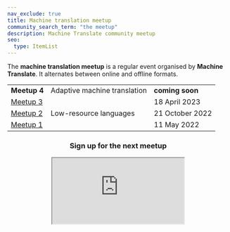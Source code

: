 ```yaml
---
nav_exclude: true
title: Machine translation meetup
community_search_term: "the meetup"
description: Machine Translate community meetup
seo:
  type: ItemList
---
```


The **machine translation meetup** is a regular event organised by **Machine Translate**.
It alternates between online and offline formats.

|     |     |     |
| --- | --- | --- |
| **Meetup 4** | Adaptive machine translation | **coming soon** | **online** |
| [Meetup 3](/events/machine-translation-meetup-3.md) | | 18 April 2023 | London, England | 
| [Meetup 2](/events/machine-translation-meetup-2.md) | Low-resource languages | 21 October 2022 | online |
| [Meetup 1](/events/machine-translation-meetup-1.md) | | 11 May 2022 | Menlo Park, California |

<center>
  <h3>Sign up for the next meetup</h3>
  <iframe src="https://cdn.forms-content-1.sg-form.com/6aac1965-352f-11ee-b73f-c6a4e250074b"/>
</center>
